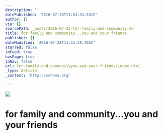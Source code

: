 ```yaml
---
description: ''
datePublished: '2016-07-28T11:54:33.541Z'
author: []
via: {}
sourcePath: _posts/2016-07-23-for-family-and-community.md
title: for family and community...you and your friends
publisher: {}
dateModified: '2016-07-28T11:53:28.495Z'
starred: false
inFeed: true
hasPage: true
inNav: false
url: for-family-and-communityyou-and-your-friends/index.html
_type: Article
_context: 'http://schema.org'

---
```

![](https://imgflo.herokuapp.com/graph/vahj1ThiexotieMo/0aa9c1d2b7546bc97d3482d397234ca8/croprotate.png?cropheight=746&cropwidth=1825&degrees=0&input=https%3A%2F%2Fthe-grid-user-content.s3-us-west-2.amazonaws.com%2F66634283-ebc6-460d-aae7-a7a64f47a508.png&x=0&y=24)

# for family and community...you and your friends